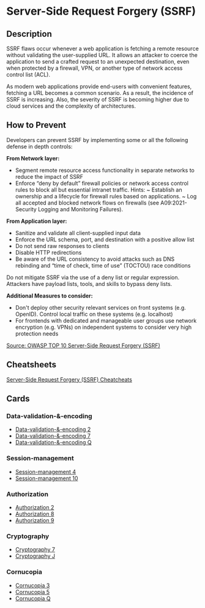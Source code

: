 # Server-Side Request Forgery (SSRF)
## Description
SSRF flaws occur whenever a web application is fetching a remote resource without validating the user-supplied URL. It allows an attacker to coerce the application to send a crafted request to an unexpected destination, even when protected by a firewall, VPN, or another type of network access control list (ACL).

As modern web applications provide end-users with convenient features, fetching a URL becomes a common scenario. As a result, the incidence of SSRF is increasing. Also, the severity of SSRF is becoming higher due to cloud services and the complexity of architectures.

## How to Prevent
Developers can prevent SSRF by implementing some or all the following defense in depth controls:

**From Network layer:**
- Segment remote resource access functionality in separate networks to reduce the impact of SSRF
- Enforce “deny by default” firewall policies or network access control rules to block all but essential intranet traffic.
Hints:
~ Establish an ownership and a lifecycle for firewall rules based on applications.
~ Log all accepted and blocked network flows on firewalls (see A09:2021-Security Logging and Monitoring Failures).

**From Application layer:**
- Sanitize and validate all client-supplied input data
- Enforce the URL schema, port, and destination with a positive allow list
- Do not send raw responses to clients
- Disable HTTP redirections
- Be aware of the URL consistency to avoid attacks such as DNS rebinding and “time of check, time of use” (TOCTOU) race conditions

Do not mitigate SSRF via the use of a deny list or regular expression. Attackers have payload lists, tools, and skills to bypass deny lists.

**Additional Measures to consider:**
- Don't deploy other security relevant services on front systems (e.g. OpenID). Control local traffic on these systems (e.g. localhost)
- For frontends with dedicated and manageable user groups use network encryption (e.g. VPNs) on independent systems to consider very high protection needs

[Source: OWASP TOP 10 Server-Side Request Forgery (SSRF)](https://owasp.org/Top10/A10_2021-Server-Side_Request_Forgery_%28SSRF%29/)

## Cheatsheets
[Server-Side Request Forgery (SSRF) Cheatcheats](https://cheatsheetseries.owasp.org/IndexTopTen.html#a102021-server-side-request-forgery-ssrf)

## Cards
### Data-validation-&-encoding
- [Data-validation-&-encoding 2](/data-validation-&-encoding/VE2)
- [Data-validation-&-encoding 7](/data-validation-&-encoding/VE7)
- [Data-validation-&-encoding Q](/data-validation-&-encoding/VEQ)

### Session-management
- [Session-management 4](/session-management/SM4)
- [Session-management 10](/session-management/SMX)

### Authorization
- [Authorization 2](/authorization/AZ2)
- [Authorization 8](/authorization/AZ8)
- [Authorization 9](/authorization/AZ9)

### Cryptography
- [Cryptography 7](/cryptography/CR7)
- [Cryptography J](/cryptography/CRJ)

### Cornucopia
- [Cornucopia 3](/cornucopia/C3)
- [Cornucopia 5](/cornucopia/C5)
- [Cornucopia Q](/cornucopia/CQ)